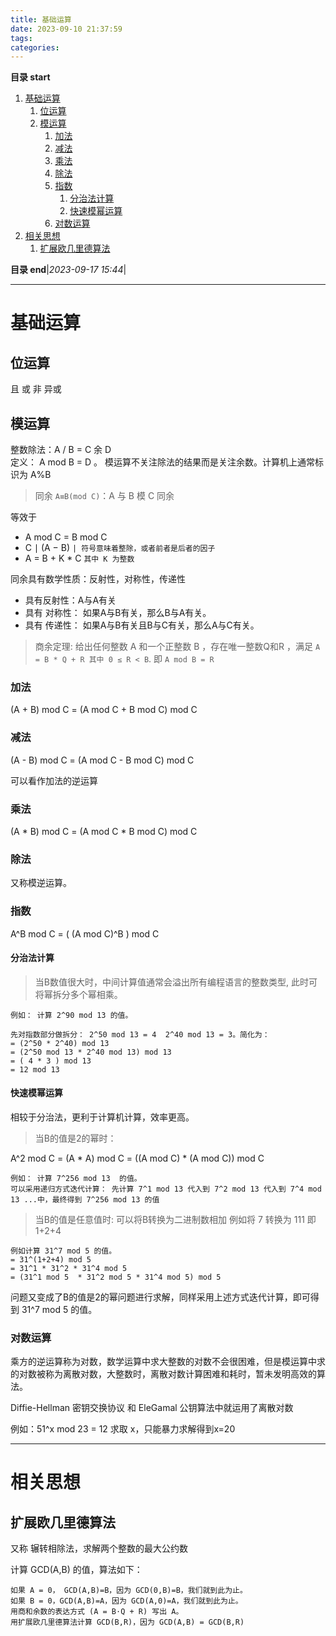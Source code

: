 ```yaml
---
title: 基础运算
date: 2023-09-10 21:37:59
tags: 
categories: 
---
```


**目录 start**

1. [基础运算](#基础运算)
    1. [位运算](#位运算)
    1. [模运算](#模运算)
        1. [加法](#加法)
        1. [减法](#减法)
        1. [乘法](#乘法)
        1. [除法](#除法)
        1. [指数](#指数)
            1. [分治法计算](#分治法计算)
            1. [快速模幂运算](#快速模幂运算)
        1. [对数运算](#对数运算)
1. [相关思想](#相关思想)
    1. [扩展欧几里德算法](#扩展欧几里德算法)

**目录 end**|_2023-09-17 15:44_|
****************************************
# 基础运算

## 位运算
且
或
非
异或

## 模运算
整数除法：A / B = C 余 D  
定义： A mod B = D 。 模运算不关注除法的结果而是关注余数。计算机上通常标识为 A%B

> 同余
`A≡B(mod C)`：A 与 B 模 C 同余

等效于
- A mod C = B mod C
- C ∣ (A − B) `| 符号意味着整除，或者前者是后者的因子`
- A = B + K * C `其中 K 为整数`

同余具有数学性质：反射性，对称性，传递性
- 具有反射性：A与A有关
- 具有 对称性： 如果A与B有关，那么B与A有关。
- 具有 传递性： 如果A与B有关且B与C有关，那么A与C有关。

> 商余定理: 给出任何整数 A 和一个正整数 B ，存在唯一整数Q和R ，满足  `A = B * Q + R 其中 0 ≤ R < B`. 即 `A mod B = R`

### 加法
(A + B) mod C = (A mod C + B mod C) mod C

### 减法
(A - B) mod C = (A mod C - B mod C) mod C

可以看作加法的逆运算

### 乘法
(A * B) mod C = (A mod C * B mod C) mod C

### 除法
又称模逆运算。

### 指数
A^B mod C = ( (A mod C)^B ) mod C 

#### 分治法计算
> 当B数值很大时，中间计算值通常会溢出所有编程语言的整数类型, 此时可将幂拆分多个幂相乘。

    例如： 计算 2^90 mod 13 的值。

    先对指数部分做拆分： 2^50 mod 13 = 4  2^40 mod 13 = 3。简化为： 
    = (2^50 * 2^40) mod 13  
    = (2^50 mod 13 * 2^40 mod 13) mod 13   
    = ( 4 * 3 ) mod 13   
    = 12 mod 13  

#### 快速模幂运算
相较于分治法，更利于计算机计算，效率更高。

> 当B的值是2的幂时： 

A^2 mod C = (A * A) mod C = ((A mod C) * (A mod C)) mod C

    例如： 计算 7^256 mod 13  的值。
    可以采用递归方式迭代计算： 先计算 7^1 mod 13 代入到 7^2 mod 13 代入到 7^4 mod 13 ...中，最终得到 7^256 mod 13 的值

> 当B的值是任意值时: 可以将B转换为二进制数相加 例如将 7 转换为 111 即 1+2+4

    例如计算 31^7 mod 5 的值。  
    = 31^(1+2+4) mod 5  
    = 31^1 * 31^2 * 31^4 mod 5  
    = (31^1 mod 5  * 31^2 mod 5 * 31^4 mod 5) mod 5  
问题又变成了B的值是2的幂问题进行求解，同样采用上述方式迭代计算，即可得到 31^7 mod 5 的值。


### 对数运算
乘方的逆运算称为对数，数学运算中求大整数的对数不会很困难，但是模运算中求的对数被称为离散对数，大整数时，离散对数计算困难和耗时，暂未发明高效的算法。

Diffie-Hellman 密钥交换协议 和 EleGamal 公钥算法中就运用了离散对数

例如：51^x mod 23 = 12 求取 x，只能暴力求解得到x=20

************************

# 相关思想
## 扩展欧几里德算法 
又称 辗转相除法，求解两个整数的最大公约数

计算 GCD(A,B) 的值，算法如下：  

    如果 A = 0， GCD(A,B)=B，因为 GCD(0,B)=B，我们就到此为止。 
    如果 B = 0，GCD(A,B)=A，因为 GCD(A,0)=A，我们就到此为止。  
    用商和余数的表达方式 (A = B⋅Q + R) 写出 A。  
    用扩展欧几里德算法计算 GCD(B,R)，因为 GCD(A,B) = GCD(B,R)  
